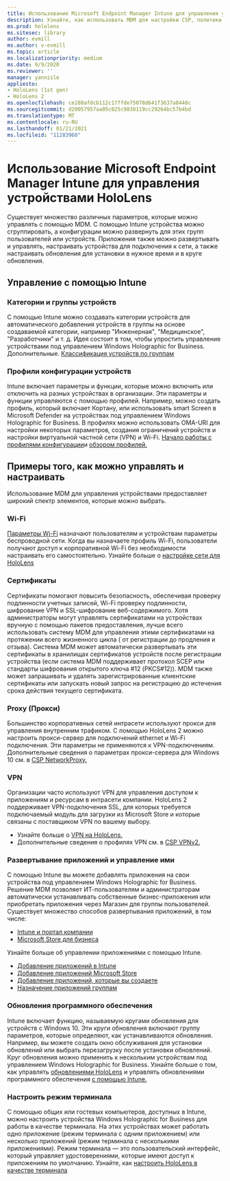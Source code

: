 ```yaml
---
title: Использование Microsoft Endpoint Manager Intune для управления устройствами HoloLens
description: Узнайте, как использовать MDM для настройки CSP, политики и управления устройствами смешанной реальности HoloLens в масштабе с помощью Intune.
ms.prod: hololens
ms.sitesec: library
author: evmill
ms.author: v-evmill
ms.topic: article
ms.localizationpriority: medium
ms.date: 9/9/2020
ms.reviewer: ''
manager: yannisle
appliesto:
- HoloLens (1st gen)
- HoloLens 2
ms.openlocfilehash: ce288afdcb112c17ffde75078d641f3637a8448c
ms.sourcegitcommit: d20057957aa05c025c9838119cc29264bc57b4bd
ms.translationtype: MT
ms.contentlocale: ru-RU
ms.lasthandoff: 01/21/2021
ms.locfileid: "11283960"
---
```

# Использование Microsoft Endpoint Manager Intune для управления устройствами HoloLens

Существует множество различных параметров, которые можно управлять с помощью MDM. С помощью Intune устройства можно сгруппировать, а конфигурации можно развернуть для этих групп пользователей или устройств. Приложения также можно развертывать и управлять, настраивать устройства для подключения к сети, а также настраивать обновления для установки в нужное время и в круге обновления. 

## Управление с помощью Intune

### Категории и группы устройств
С помощью Intune можно создавать категории устройств для автоматического добавления устройств в группы на основе создаваемой категории, например "Инженерная", "Медицинское", "Разработчики" и т. д. Идея состоит в том, чтобы упростить управление устройствами под управлением Windows Holographic for Business.
Дополнительные. [Классификация устройств по группам](https://docs.microsoft.com/mem/intune/enrollment/device-group-mapping)

### Профили конфигурации устройств
Intune включает параметры и функции, которые можно включить или отключить на разных устройствах в организации. Эти параметры и функции управляются с помощью профилей. Например, можно создать профиль, который включает Кортану, или использовать smart Screen в Microsoft Defender на устройствах под управлением Windows Holographic for Business.
В профилях можно использовать OMA-URI для настройки некоторых параметров, создания ограничений устройств и настройки виртуальной частной сети (VPN) и Wi-Fi.
[Начало работы с профилями конфигурации](https://docs.microsoft.com/mem/intune/configuration/device-profiles)и [обзором профилей.](https://docs.microsoft.com/mem/intune/configuration/device-profile-create)

## Примеры того, как можно управлять и настраивать

Использование MDM для управления устройствами предоставляет широкий спектр элементов, которые можно выбрать. 

### Wi-Fi
[Параметры Wi-Fi](https://docs.microsoft.com/mem/intune/configuration/wi-fi-settings-configure) назначают пользователям и устройствам параметры беспроводной сети. Когда вы назначаете профиль Wi-Fi, пользователи получают доступ к корпоративной Wi-Fi без необходимости настраивать его самостоятельно.
Узнайте больше о [настройке сети для HoloLens](hololens-commercial-infrastructure.md)

### Сертификаты
Сертификаты помогают повысить безопасность, обеспечивая проверку подлинности учетных записей, Wi-Fi проверку подлинности, шифрование VPN и SSL-шифрование веб-содержимого. Хотя администраторы могут управлять сертификатами на устройствах вручную с помощью пакетов предоставления, лучше всего использовать систему MDM для управления этими сертификатами на протяжении всего жизненного цикла ( от регистрации до продления и отзыва). Система MDM может автоматически развертывать эти сертификаты в хранилищах сертификатов устройств после регистрации устройства (если система MDM поддерживает протокол SCEP или стандарты шифрования открытого ключа #12 (PKCS#12)). MDM также может запрашивать и удалять зарегистрированные клиентские сертификаты или запускать новый запрос на регистрацию до истечения срока действия текущего сертификата. 

### Proxy (Прокси)
Большинство корпоративных сетей интрасети используют прокси для управления внутренним трафиком. С помощью HoloLens 2 можно настроить прокси-сервер для подключений ethernet и Wi-Fi подключения. Эти параметры не применяются к VPN-подключениям. Дополнительные сведения о параметрах прокси-сервера для Windows 10 см. в [CSP NetworkProxy.](https://docs.microsoft.com/windows/client-management/mdm/networkproxy-csp)

### VPN
Организации часто используют VPN для управления доступом к приложениям и ресурсам в интрасети компании. HoloLens 2 поддерживает VPN-подключения SSL, для которых требуется подключаемый модуль для загрузки из Microsoft Store и которые связаны с поставщиком VPN по вашему выбору. 
- Узнайте больше о [VPN на HoloLens.](hololens-network.md#vpn)
- Дополнительные сведения о профилях VPN см. в [CSP VPNv2.](https://docs.microsoft.com/windows/client-management/mdm/vpnv2-csp)

### Развертывание приложений и управление ими
С помощью Intune вы можете добавлять приложения на свои устройства под управлением Windows Holographic for Business. Решение MDM позволяет ИТ-пользователям и администраторам автоматически устанавливать собственные бизнес-приложения или приобретать приложения через Магазин для группы пользователей. Существует множество способов развертывания приложений, в том числе:
-   [Intune и портал компании]( app-deploy-intune.md)
-   [Microsoft Store для бизнеса]( app-deploy-store-business.md)

Узнайте больше об управлении приложениями с помощью Intune.
-   [Добавление приложений в Intune](https://docs.microsoft.com/mem/intune/apps/apps-add)
-   [Добавление приложений Microsoft Store](https://docs.microsoft.com/mem/intune/apps/store-apps-windows)
-   [Добавление приложений, которые вы создаете](https://docs.microsoft.com/mem/intune/apps/lob-apps-windows)
- [Назначение приложений группам](https://docs.microsoft.com/mem/intune/apps/apps-deploy)

### Обновления программного обеспечения
Intune включает функцию, называемую кругами обновления для устройств с Windows 10. Эти круги обновления включают группу параметров, которые определяют, как устанавливаются обновления. Например, вы можете создать окно обслуживания для установки обновлений или выбрать перезагрузку после установки обновлений. Круг обновления можно применить к нескольким устройствам под управлением Windows Holographic for Business.
Узнайте больше о том, как управлять [обновлениями HoloLens](hololens-updates.md) и управлять обновлениями программного обеспечения [с помощью Intune.](https://docs.microsoft.com/mem/intune/protect/windows-update-for-business-configure)

### Настроить режим терминала
С помощью общих или гостевых компьютеров, доступных в Intune, можно настроить устройства Windows Holographic for Business для работы в качестве терминала. На этих устройствах может работать одно приложение (режим терминала с одним приложением) или несколько приложений (режим терминала с несколькими приложениями). Режим терминала — это пользовательский интерфейс, который управляет удостоверениями, которые имеют доступ к приложениям по умолчанию.
Узнайте, как [настроить HoloLens в качестве терминала]( hololens-kiosk.md)

